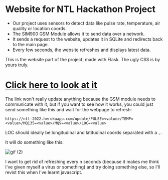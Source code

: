 
# Website for NTL Hackathon Project

 
- Our project uses sensors to detect data like pulse rate, temperature, air quality or location coords. 
- The SIM900 GSM Module allows it to send data over a network. 
- It sends a request to the website, updates it in SQLite and redirects back to the main page.
- Every few seconds, the website refreshes and displays latest data.

This is the website part of the project, made with Flask. The ugly CSS is by yours truly. 

# [Click here to look at it](https://ntl-2022.herokuapp.com/)
The link won't really update anything because the GSM module needs to communicate with it, but if you want to see how it works, you could just send something like this and wait for the webpage to refresh:

   ```https://ntl-2022.herokuapp.com/update/PULSE=<value>/TEMP=<value>/MQ135=<value>/MQ9=<value>/LOC=<value>```
   
   LOC should ideally be longitudinal and latitudinal coords separated with a  `,`. 
   
 It will do something like this:

![gif (2)](https://user-images.githubusercontent.com/62711442/156856257-37620cdd-dbad-490d-a924-64e1daa21c03.gif)

I  want to get rid of refreshing every n seconds (because it makes me think I've given myself a virus or something) and try doing something else, so I'll revist this when I've learnt javascript.


